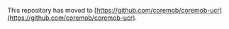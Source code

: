 This repository has moved to [https://github.com/coremob/coremob-ucr](https://github.com/coremob/coremob-ucr).
